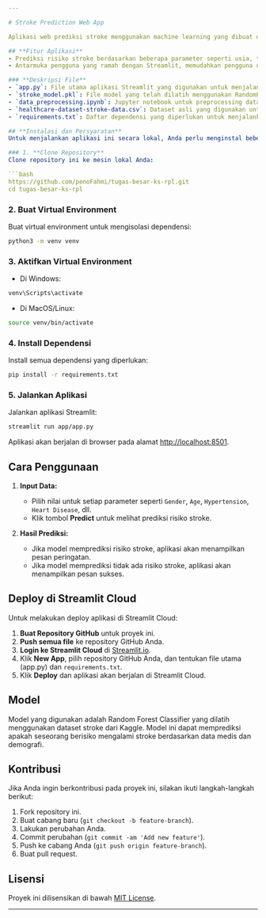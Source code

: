 ```yaml
---

# Stroke Prediction Web App

Aplikasi web prediksi stroke menggunakan machine learning yang dibuat dengan Streamlit. Aplikasi ini memungkinkan pengguna untuk memprediksi kemungkinan terkena stroke berdasarkan input data pribadi dan medis mereka.

## **Fitur Aplikasi**
- Prediksi risiko stroke berdasarkan beberapa parameter seperti usia, tekanan darah, riwayat penyakit jantung, status merokok, dan lainnya.
- Antarmuka pengguna yang ramah dengan Streamlit, memudahkan pengguna untuk memberikan input dan mendapatkan hasil prediksi.

### **Deskripsi File**
- `app.py`: File utama aplikasi Streamlit yang digunakan untuk menjalankan antarmuka pengguna dan prediksi.
- `stroke_model.pkl`: File model yang telah dilatih menggunakan RandomForestClassifier untuk memprediksi risiko stroke.
- `data_preprocessing.ipynb`: Jupyter notebook untuk preprocessing data dan pelatihan model.
- `healthcare-dataset-stroke-data.csv`: Dataset asli yang digunakan untuk pelatihan model, yang diambil dari Kaggle.
- `requirements.txt`: Daftar dependensi yang diperlukan untuk menjalankan aplikasi.

## **Instalasi dan Persyaratan**
Untuk menjalankan aplikasi ini secara lokal, Anda perlu menginstal beberapa dependensi. Ikuti langkah-langkah berikut:

### 1. **Clone Repository**
Clone repository ini ke mesin lokal Anda:

```bash
https://github.com/penoFahmi/tugas-besar-ks-rpl.git
cd tugas-besar-ks-rpl
```

### 2. **Buat Virtual Environment**
Buat virtual environment untuk mengisolasi dependensi:

```bash
python3 -m venv venv
```

### 3. **Aktifkan Virtual Environment**
- Di Windows:

```bash
venv\Scripts\activate
```

- Di MacOS/Linux:

```bash
source venv/bin/activate
```

### 4. **Install Dependensi**
Install semua dependensi yang diperlukan:

```bash
pip install -r requirements.txt
```

### 5. **Jalankan Aplikasi**
Jalankan aplikasi Streamlit:

```bash
streamlit run app/app.py
```

Aplikasi akan berjalan di browser pada alamat [http://localhost:8501](http://localhost:8501).

## **Cara Penggunaan**
1. **Input Data:**
   - Pilih nilai untuk setiap parameter seperti `Gender`, `Age`, `Hypertension`, `Heart Disease`, dll.
   - Klik tombol **Predict** untuk melihat prediksi risiko stroke.

2. **Hasil Prediksi:**
   - Jika model memprediksi risiko stroke, aplikasi akan menampilkan pesan peringatan.
   - Jika model memprediksi tidak ada risiko stroke, aplikasi akan menampilkan pesan sukses.

## **Deploy di Streamlit Cloud**
Untuk melakukan deploy aplikasi di Streamlit Cloud:

1. **Buat Repository GitHub** untuk proyek ini.
2. **Push semua file** ke repository GitHub Anda.
3. **Login ke Streamlit Cloud** di [Streamlit.io](https://streamlit.io/cloud).
4. Klik **New App**, pilih repository GitHub Anda, dan tentukan file utama (app.py) dan `requirements.txt`.
5. Klik **Deploy** dan aplikasi akan berjalan di Streamlit Cloud.

## **Model**
Model yang digunakan adalah Random Forest Classifier yang dilatih menggunakan dataset stroke dari Kaggle. Model ini dapat memprediksi apakah seseorang berisiko mengalami stroke berdasarkan data medis dan demografi.

## **Kontribusi**
Jika Anda ingin berkontribusi pada proyek ini, silakan ikuti langkah-langkah berikut:
1. Fork repository ini.
2. Buat cabang baru (`git checkout -b feature-branch`).
3. Lakukan perubahan Anda.
4. Commit perubahan (`git commit -am 'Add new feature'`).
5. Push ke cabang Anda (`git push origin feature-branch`).
6. Buat pull request.

## **Lisensi**
Proyek ini dilisensikan di bawah [MIT License](LICENSE).

---
```

